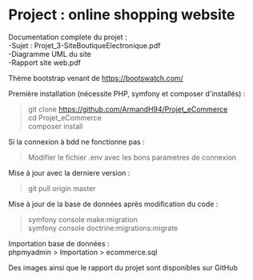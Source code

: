 # Project : online shopping website

Documentation complete du projet :  
-Sujet : Projet_3-SiteBoutiqueElectronique.pdf  
-Diagramme UML du site  
-Rapport site web.pdf

Thème bootstrap venant de https://bootswatch.com/

Première installation (nécessite PHP, symfony et composer d'installés) :  
> git clone https://github.com/ArmandH94/Projet_eCommerce  
> cd Projet_eCommerce  
> composer install  

Si la connexion à bdd ne fonctionne pas :  
>Modifier le fichier .env avec les bons parametres de connexion

Mise à jour avec la derniere version :  
> git pull origin master

Mise à jour de la base de données après modification du code :  
> symfony console make:migration  
> symfony console doctrine:migrations:migrate

Importation base de données :  
phpmyadmin > Importation > ecommerce.sql  

Des images ainsi que le rapport du projet sont disponibles sur GitHub

